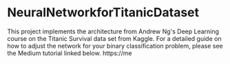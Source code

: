 # NeuralNetworkforTitanicDataset
This project implements the architecture from Andrew Ng's Deep Learning course on the Titanic Survival data set from Kaggle. For a detailed guide on how to adjust the network for your binary classification problem, please see the Medium tutorial linked below.
https://me